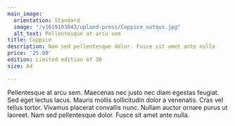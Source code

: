 ```yaml
---
main_image:
  orientation: Standard
  image: "/v1619103043/upland-press/Coppice_xutqvs.jpg"
  alt_text: Pellentesque at arcu sem
title: Coppice
description: Nam sed pellentesque dolor. Fusce sit amet ante nulla
price: '25.00'
edition: Limited edition of 30
size: A4

---
```

Pellentesque at arcu sem. Maecenas nec justo nec diam egestas feugiat. Sed eget lectus lacus. Mauris mollis sollicitudin dolor a venenatis. Cras vel tellus tortor. Vivamus placerat convallis nunc. Nullam auctor ornare purus ut laoreet. Nam sed pellentesque dolor. Fusce sit amet ante nulla.